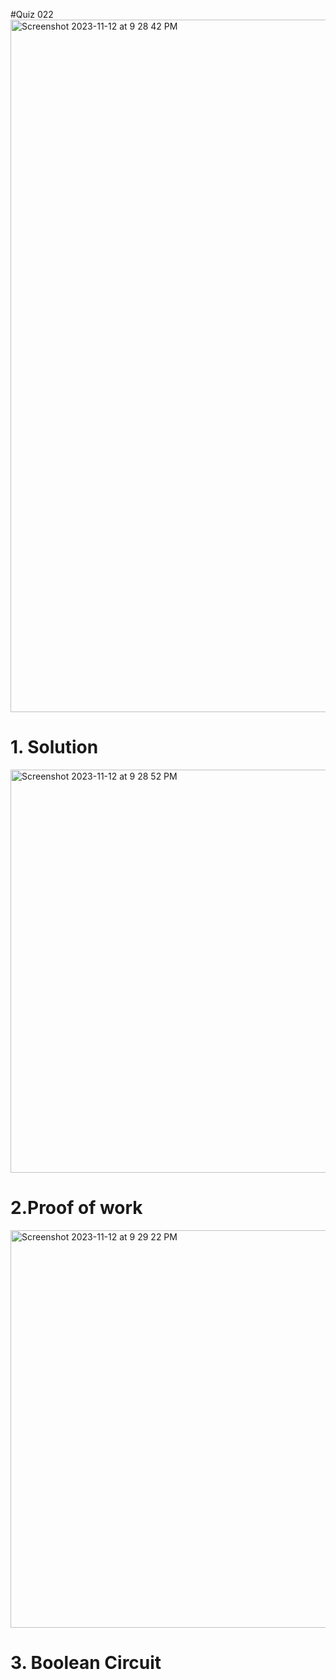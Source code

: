 #Quiz 022
<img width="1108" alt="Screenshot 2023-11-12 at 9 28 42 PM" src="https://github.com/K-Schriber/Unit-2-Comp-Sci/assets/142757998/4ed8b735-3559-45a7-8a63-7985a672bd90">



# 1. Solution

<img width="645" alt="Screenshot 2023-11-12 at 9 28 52 PM" src="https://github.com/K-Schriber/Unit-2-Comp-Sci/assets/142757998/426885c8-a03b-40bc-975a-decb25ee1076">

# 2.Proof of work
<img width="636" alt="Screenshot 2023-11-12 at 9 29 22 PM" src="https://github.com/K-Schriber/Unit-2-Comp-Sci/assets/142757998/f6751aca-e83a-457b-89c7-ffcb977b446c">


# 3. Boolean Circuit 
